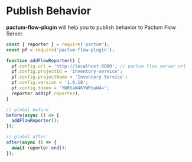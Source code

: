 # Publish Behavior

**pactum-flow-plugin** will help you to publish behavior to Pactum Flow Server.

```js {all|1,2|14-16|18-21|5|6|7|8|9|10|all}
const { reporter } = require('pactum');
const pf = require('pactum-flow-plugin');

function addFlowReporter() {
  pf.config.url = 'http://localhost:8080'; // pactum flow server url
  pf.config.projectId = 'inventory-service';
  pf.config.projectName = 'Inventory Service';
  pf.config.version = '1.0.18';
  pf.config.token = 'YWRtaW46YWRtaW4=';
  reporter.add(pf.reporter);
}

// global before
before(async () => {
  addFlowReporter();
});

// global after
after(async () => {
  await reporter.end();
});
```